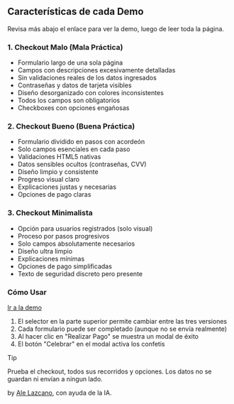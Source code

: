 ## Características de cada Demo

Revisa más abajo el enlace para ver la demo, luego de leer toda la página.

### 1. Checkout Malo (Mala Práctica)

- Formulario largo de una sola página
- Campos con descripciones excesivamente detalladas
- Sin validaciones reales de los datos ingresados
- Contraseñas y datos de tarjeta visibles
- Diseño desorganizado con colores inconsistentes
- Todos los campos son obligatorios
- Checkboxes con opciones engañosas

### 2. Checkout Bueno (Buena Práctica)

- Formulario dividido en pasos con acordeón
- Solo campos esenciales en cada paso
- Validaciones HTML5 nativas
- Datos sensibles ocultos (contraseñas, CVV)
- Diseño limpio y consistente
- Progreso visual claro
- Explicaciones justas y necesarias
- Opciones de pago claras

### 3. Checkout Minimalista

- Opción para usuarios registrados (solo visual)
- Proceso por pasos progresivos
- Solo campos absolutamente necesarios
- Diseño ultra limpio
- Explicaciones mínimas
- Opciones de pago simplificadas
- Texto de seguridad discreto pero presente

### Cómo Usar
[Ir a la demo](https://repodemos.lazcano.com.ar/checkout-demos/checkout-example-1.html)
1. El selector en la parte superior permite cambiar entre las tres versiones
2. Cada formulario puede ser completado (aunque no se envía realmente)
3. Al hacer clic en "Realizar Pago" se muestra un modal de éxito
4. El botón "Celebrar" en el modal activa los confetis

> [!TIP]
> Prueba el checkout, todos sus recorridos y opciones. Los datos no se guardan ni envían a ningun lado.

by [Ale Lazcano](https://lazcano.com.ar), con ayuda de la IA.
